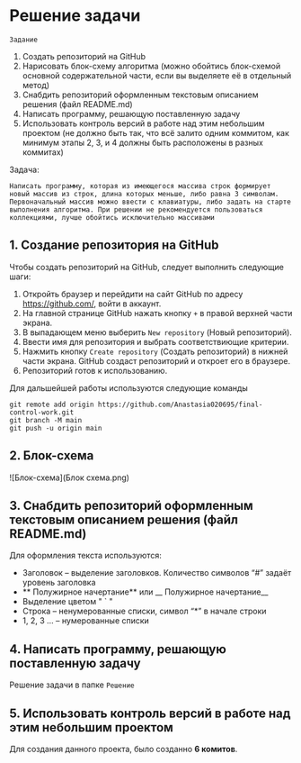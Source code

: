 # __Решение задачи__

`Задание`
1. Создать репозиторий на GitHub
2. Нарисовать блок-схему алгоритма (можно обойтись блок-схемой основной содержательной части, если вы выделяете её в отдельный метод)
3. Снабдить репозиторий оформленным текстовым описанием решения (файл README.md)
4. Написать программу, решающую поставленную задачу
5. Использовать контроль версий в работе над этим небольшим проектом (не должно быть так, что всё залито одним коммитом, как минимум этапы 2, 3, и 4 должны быть расположены в разных коммитах)

Задача:

```
Написать программу, которая из имеющегося массива строк формирует новый массив из строк, длина которых меньше, либо равна 3 символам. Первоначальный массив можно ввести с клавиатуры, либо задать на старте выполнения алгоритма. При решении не рекомендуется пользоваться коллекциями, лучше обойтись исключительно массивами
```

## 1. Создание репозитория на GitHub
Чтобы создать репозиторий на GitHub, следует выполнить следующие шаги:

1. Откройть браузер и перейдити на сайт GitHub по адресу https://github.com/, войти в аккаунт.
2. На главной странице GitHub нажать кнопку `+` в правой верхней части экрана.
3. В выпадающем меню выберить `New repository` (Новый репозиторий).
4. Ввести имя для репозитория и выбрать соответствиющие критерии.
5. Нажмить кнопку `Create repository` (Создать репозиторий) в нижней части экрана. GitHub создаст репозиторий и откроет его в браузере.
6. Репозиторий готов к использованию.

Для дальшейшей работы используются следующие команды 
``` 
git remote add origin https://github.com/Anastasia020695/final-control-work.git
git branch -M main
git push -u origin main
```
## 2. Блок-схема

![Блок-схема](Блок схема.png)

## 3. Снабдить репозиторий оформленным текстовым описанием решения (файл README.md)
Для оформления текста используются:

*  Заголовок – выделение заголовков. Количество символов “#” задаёт уровень заголовка
* ** Полужирное начертание** или __ Полужирное начертание__
* Выделение цветом " ` "
*  Строка – ненумерованные списки, символ “*” в начале строки
* 1, 2, 3 … – нумерованные списки

## 4. Написать программу, решающую поставленную задачу
Решение задачи в папке `Решение` 

## 5. Использовать контроль версий в работе над этим небольшим проектом
Для создания данного проекта, было созданно __6 комитов__.